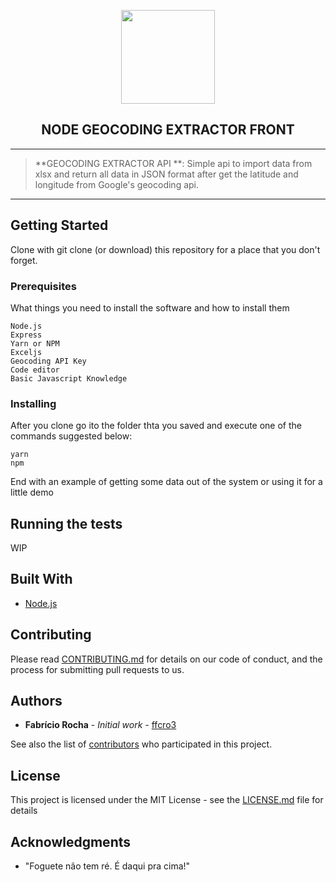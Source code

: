 <p align="center">
  <a  href="https://cloud.google.com/" target="_blank">
  <img width="auto" height="150" src="https://i.imgur.com/pUcZLBx.png"></a>
</p>

<h2  align="center">NODE GEOCODING EXTRACTOR FRONT</h2>

---

> **GEOCODING EXTRACTOR API **: Simple api to import data from xlsx and return all data in JSON format after get  the latitude and longitude from Google's geocoding api.

---


## Getting Started

Clone with git clone (or download) this repository for a place that you don't forget.

### Prerequisites

What things you need to install the software and how to install them

```
Node.js
Express
Yarn or NPM
Exceljs
Geocoding API Key
Code editor
Basic Javascript Knowledge
```

### Installing

After you clone go ito the folder thta you saved and execute one of the commands suggested below:

```
yarn
npm
```

End with an example of getting some data out of the system or using it for a little demo

## Running the tests

WIP


## Built With

* [Node.js](https://nodejs.org/en/)

## Contributing

Please read [CONTRIBUTING.md]() for details on our code of conduct, and the process for submitting pull requests to us.

## Authors

* **Fabrício Rocha** - *Initial work* - [ffcro3](https://github.com/ffcro3)

See also the list of [contributors](https://github.com/ffcro3/geocoding-extractor/contributors) who participated in this project.

## License

This project is licensed under the MIT License - see the [LICENSE.md](LICENSE.md) file for details

## Acknowledgments

* "Foguete não tem ré. É daqui pra cima!"
